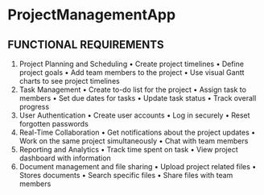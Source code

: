 # ProjectManagementApp

## FUNCTIONAL REQUIREMENTS
1.	Project Planning and Scheduling
•	Create project timelines
•	Define project goals 
•	Add team members to the project
•	Use visual Gantt charts to see project timelines
2.	Task Management
•	Create to-do list for the project
•	Assign task to members
•	Set due dates for tasks
•	Update task status
•	Track overall progress
3.	User Authentication
•	Create user accounts
•	Log in securely
•	Reset forgotten passwords
4.	Real-Time Collaboration
•	Get notifications about the project updates
•	Work on the same project simultaneously
•	Chat with team members
5.	Reporting and Analytics
•	Track time spent on task
•	View project dashboard with information
6.	Document management and file sharing
•	Upload project related files
•	Stores documents
•	Search specific files
•	Share files with team members
